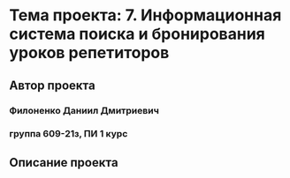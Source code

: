 # Тема проекта: 7. Информационная система поиска и бронирования уроков репетиторов
## Автор проекта
### Филоненко Даниил Дмитриевич
### группа 609-21з, ПИ 1 курс
## Описание проекта
